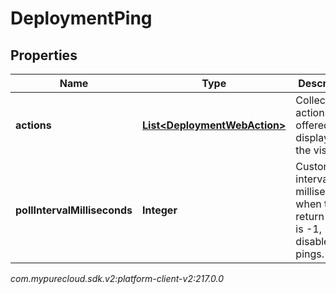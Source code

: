 # DeploymentPing


## Properties

| Name | Type | Description | Notes |
| ------------ | ------------- | ------------- | ------------- |
| **actions** | [**List&lt;DeploymentWebAction&gt;**](DeploymentWebAction) | Collection of actions to be offered or displayed to the visitor. |  [optional] |
| **pollIntervalMilliseconds** | **Integer** | Custom poll interval in milliseconds; when the return value is -1, disable pings. |  [optional] |




_com.mypurecloud.sdk.v2:platform-client-v2:217.0.0_
